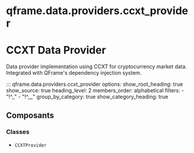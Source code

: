 # qframe.data.providers.ccxt_provider


CCXT Data Provider
==================

Data provider implementation using CCXT for cryptocurrency market data.
Integrated with QFrame's dependency injection system.


::: qframe.data.providers.ccxt_provider
    options:
      show_root_heading: true
      show_source: true
      heading_level: 2
      members_order: alphabetical
      filters:
        - "!^_"
        - "!^__"
      group_by_category: true
      show_category_heading: true

## Composants

### Classes

- `CCXTProvider`

